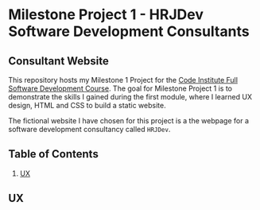 # Milestone Project 1 - HRJDev Software Development Consultants

## Consultant Website
This repository hosts my Milestone 1 Project for the [Code Institute Full Software Development Course](https://codeinstitute.net/full-stack-software-development-diploma/). The goal for Milestone Project 1 is to demonstrate the skills I gained during the first module, where I learned UX design, HTML and CSS to build a static website.

The fictional website I have chosen for this project is a the webpage for a software development consultancy called `HRJDev`.

## Table of Contents
1. [UX](#UX)


## UX

